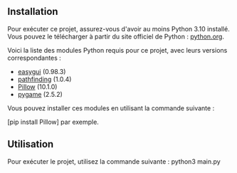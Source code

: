 ## Installation

Pour exécuter ce projet, assurez-vous d'avoir au moins Python 3.10 installé. Vous pouvez le télécharger à partir du site officiel de Python : [python.org](https://www.python.org/downloads/).

Voici la liste des modules Python requis pour ce projet, avec leurs versions correspondantes :

- [easygui](https://pypi.org/project/easygui/) (0.98.3)
- [pathfinding](https://pypi.org/project/pathfinding/) (1.0.4)
- [Pillow](https://pypi.org/project/Pillow/) (10.1.0)
- [pygame](https://pypi.org/project/pygame/) (2.5.2)

Vous pouvez installer ces modules en utilisant la commande suivante :

[pip install Pillow] par exemple.

## Utilisation

Pour exécuter le projet, utilisez la commande suivante : python3 main.py

